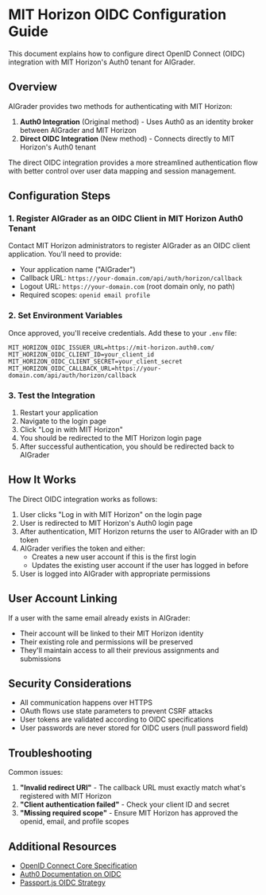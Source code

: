 # MIT Horizon OIDC Configuration Guide

This document explains how to configure direct OpenID Connect (OIDC) integration with MIT Horizon's Auth0 tenant for AIGrader.

## Overview

AIGrader provides two methods for authenticating with MIT Horizon:

1. **Auth0 Integration** (Original method) - Uses Auth0 as an identity broker between AIGrader and MIT Horizon
2. **Direct OIDC Integration** (New method) - Connects directly to MIT Horizon's Auth0 tenant

The direct OIDC integration provides a more streamlined authentication flow with better control over user data mapping and session management.

## Configuration Steps

### 1. Register AIGrader as an OIDC Client in MIT Horizon Auth0 Tenant

Contact MIT Horizon administrators to register AIGrader as an OIDC client application. You'll need to provide:

- Your application name ("AIGrader")
- Callback URL: `https://your-domain.com/api/auth/horizon/callback`
- Logout URL: `https://your-domain.com` (root domain only, no path)
- Required scopes: `openid email profile`

### 2. Set Environment Variables

Once approved, you'll receive credentials. Add these to your `.env` file:

```
MIT_HORIZON_OIDC_ISSUER_URL=https://mit-horizon.auth0.com/
MIT_HORIZON_OIDC_CLIENT_ID=your_client_id
MIT_HORIZON_OIDC_CLIENT_SECRET=your_client_secret
MIT_HORIZON_OIDC_CALLBACK_URL=https://your-domain.com/api/auth/horizon/callback
```

### 3. Test the Integration

1. Restart your application
2. Navigate to the login page
3. Click "Log in with MIT Horizon"
4. You should be redirected to the MIT Horizon login page
5. After successful authentication, you should be redirected back to AIGrader

## How It Works

The Direct OIDC integration works as follows:

1. User clicks "Log in with MIT Horizon" on the login page
2. User is redirected to MIT Horizon's Auth0 login page
3. After authentication, MIT Horizon returns the user to AIGrader with an ID token
4. AIGrader verifies the token and either:
   - Creates a new user account if this is the first login
   - Updates the existing user account if the user has logged in before
5. User is logged into AIGrader with appropriate permissions

## User Account Linking

If a user with the same email already exists in AIGrader:
- Their account will be linked to their MIT Horizon identity
- Their existing role and permissions will be preserved
- They'll maintain access to all their previous assignments and submissions

## Security Considerations

- All communication happens over HTTPS
- OAuth flows use state parameters to prevent CSRF attacks
- User tokens are validated according to OIDC specifications
- User passwords are never stored for OIDC users (null password field)

## Troubleshooting

Common issues:

1. **"Invalid redirect URI"** - The callback URL must exactly match what's registered with MIT Horizon
2. **"Client authentication failed"** - Check your client ID and secret
3. **"Missing required scope"** - Ensure MIT Horizon has approved the openid, email, and profile scopes

## Additional Resources

- [OpenID Connect Core Specification](https://openid.net/specs/openid-connect-core-1_0.html)
- [Auth0 Documentation on OIDC](https://auth0.com/docs/authenticate/protocols/openid-connect-protocol)
- [Passport.js OIDC Strategy](https://github.com/jaredhanson/passport-openidconnect)